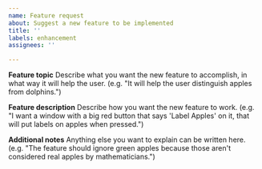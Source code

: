 ```yaml
---
name: Feature request
about: Suggest a new feature to be implemented
title: ''
labels: enhancement
assignees: ''

---
```


**Feature topic**
Describe what you want the new feature to accomplish, in what way it will help the user. (e.g. "It will help the user distinguish apples from dolphins.")

**Feature description**
Describe how you want the new feature to work. (e.g. "I want a window with a big red button that says 'Label Apples' on it, that will put labels on apples when pressed.")

**Additional notes**
Anything else you want to explain can be written here. (e.g. "The feature should ignore green apples because those aren't considered real apples by mathematicians.")
